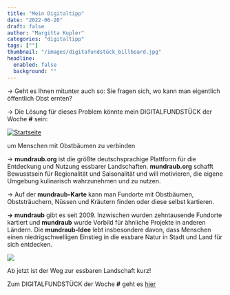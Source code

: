 ```yaml
---
title: "Mein Digitaltipp"
date: "2022-06-20"
draft: false
author: "Margitta Kupler"
categories: "digitaltipp"
tags: [""]
thumbnail: "/images/digitafundstück_billboard.jpg"
headline:
  enabled: false
  background: ""
---
```


→ Geht es Ihnen mitunter auch so: Sie fragen sich, wo kann man eigentlich
öffentlich Obst ernten?

→ Die Lösung für dieses Problem könnte mein DIGITALFUNDSTÜCK der Woche **#**
sein:

<!--more-->

[![Startseite](https://mundraub.org/themes/custom/mundraub/logo.svg)](https://mundraub.org/)

um Menschen mit Obstbäumen zu verbinden
 
→ **mundraub.org** ist die größte deutschsprachige Plattform für die
Entdeckung und Nutzung essbarer Landschaften. **mundraub.org** schafft
Bewusstsein für Regionalität und Saisonalität und will motivieren, die eigene
Umgebung kulinarisch wahrzunehmen und zu nutzen.

→ Auf der **mundraub-Karte** kann man Fundorte mit Obstbäumen, Obststräuchern,
Nüssen und Kräutern finden oder diese selbst kartieren.

**→ mundraub** gibt es seit 2009. Inzwischen wurden zehntausende Fundorte
kartiert und **mundraub** wurde Vorbild für ähnliche Projekte in anderen
Ländern. Die **mundraub-Idee** lebt insbesondere davon, dass Menschen einen
niedrigschwelligen Einstieg in die essbare Natur in Stadt und Land für sich
entdecken.


![](/images/digitafundstück_häuserwand.jpg)

Ab jetzt ist der Weg zur essbaren Landschaft kurz!

Zum DIGITALFUNDSTÜCK der Woche **#** geht es [hier](https://mundraub.org/)
